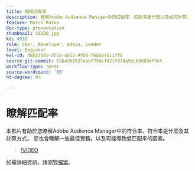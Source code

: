 ```yaml
---
title: 瞭解匹配率
description: 瞭解Adobe Audience Manager中的匹配率、匹配率是什麼以及如何計算。 也瞭解最佳實務，以及導致低匹配率的因素。
feature: Match Rates
doc-type: presentation
thumbnail: 29830.jpg
kt: 4033
role: User, Developer, Admin, Leader
level: Beginner
exl-id: d8b21d85-d718-4837-9f80-7686b8511ff8
source-git-commit: 62b43b5627dabf754cf821f974a56c60989ef7ef
workflow-type: tm+mt
source-wordcount: '80'
ht-degree: 0%

---
```


# 瞭解匹配率

本影片有助於您瞭解Adobe Audience Manager中的符合率、符合率是什麼及其計算方式。 您也會瞭解一些最佳實務，以及可能導致低匹配率的因素。

>[!VIDEO](https://video.tv.adobe.com/v/29830/?quality=12)

如需詳細資訊，請瀏覽[檔案](https://experienceleague.adobe.com/docs/audience-manager/user-guide/features/addressable-audiences.html?lang=zh-Hant)。
